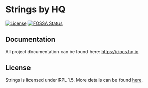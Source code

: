 Strings by HQ
=============

[![License](https://img.shields.io/badge/License-RPL%201.5-red.svg)](https://opensource.org/licenses/RPL-1.5)
[![FOSSA Status](https://app.fossa.io/api/projects/git%2Bgithub.com%2Fhq-io%2FHQ.Strings.svg?type=shield)](https://app.fossa.io/projects/git%2Bgithub.com%2Fhq-io%2FHQ.Strings?ref=badge_shield)

## Documentation

All project documentation can be found here: https://docs.hq.io

## License
Strings is licensed under RPL 1.5. More details can be found [here](https://github.com/hq-io/HQ.Strings/blob/master/LICENSE.md).

